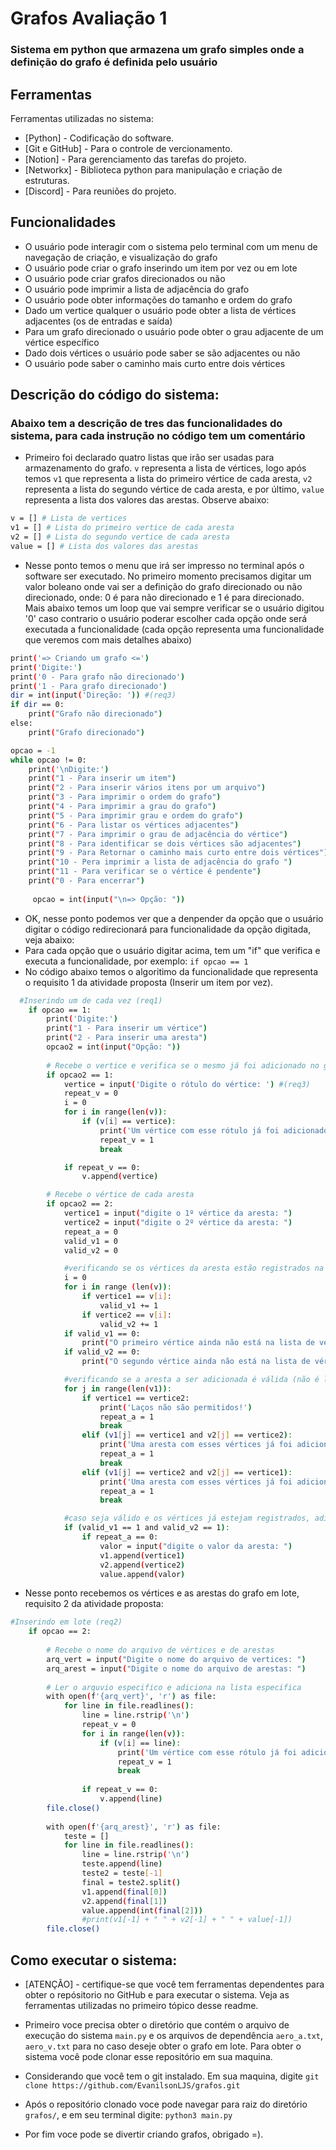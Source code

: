 # Grafos Avaliação 1

### Sistema em python que armazena um grafo simples onde a definição do grafo é definida pelo usuário

## Ferramentas

Ferramentas utilizadas no sistema:
- [Python] - Codificação do software.
- [Git e GitHub] - Para o controle de vercionamento.
- [Notion] - Para gerenciamento das tarefas do projeto.
- [Networkx] - Biblioteca python para manipulação e criação de estruturas.
- [Discord] - Para reuniões do projeto.

## Funcionalidades

- O usuário pode interagir com o sistema pelo terminal com um menu de navegação de criação, e visualização do grafo 
- O usuário pode criar o grafo inserindo um item por vez ou em lote
- O usuário pode criar grafos direcionados ou não
- O usuário pode imprimir a lista de adjacência do grafo
- O usuário pode obter informações do tamanho e ordem do grafo
- Dado um vertice qualquer o usuário pode obter a lista de vértices adjacentes (os de entradas e saída)
- Para um grafo direcionado o usuário pode obter o grau adjacente de um vértice específico
- Dado dois vértices  o usuário pode saber se são adjacentes ou não
- O usuário pode saber o caminho mais curto entre dois vértices



## Descrição do código do sistema:

### Abaixo tem a descrição de tres das funcionalidades do sistema, para cada instrução no código tem um comentário

- Primeiro foi declarado quatro listas que irão ser usadas para armazenamento do grafo. ```v``` representa a lista de vértices, logo após temos ```v1``` que representa a lista do primeiro vértice de cada aresta, ```v2``` representa a lista do segundo vértice de cada aresta, e por último, ```value``` representa a lista dos valores das arestas. Observe abaixo:
```sh
v = [] # Lista de vertices
v1 = [] # Lista do primeiro vertice de cada aresta
v2 = [] # Lista do segundo vertice de cada aresta
value = [] # Lista dos valores das arestas

```

- Nesse ponto temos o menu que irá ser impresso no terminal após o software ser executado. No primeiro momento precisamos digitar um valor boleano onde vai ser a definição do grafo direcionado ou não direcionado, onde: 0 é para não direcionado e 1 é para direcionado. Mais abaixo temos um loop que vai sempre verificar se o usuário digitou '0' caso contrario o usuário poderar escolher cada opção onde será executada a funcionalidade (cada opção representa uma funcionalidade que veremos com mais detalhes abaixo)
```sh
print('=> Criando um grafo <=')
print('Digite:')
print('0 - Para grafo não direcionado')
print('1 - Para grafo direcionado')
dir = int(input('Direção: ')) #(req3)
if dir == 0:
    print("Grafo não direcionado")
else:
    print("Grafo direcionado")

opcao = -1
while opcao != 0:
    print('\nDigite:')
    print("1 - Para inserir um item")
    print("2 - Para inserir vários itens por um arquivo")
    print("3 - Para imprimir o ordem do grafo")
    print("4 - Para imprimir a grau do grafo")
    print("5 - Para imprimir grau e ordem do grafo")
    print("6 - Para listar os vértices adjacentes")
    print("7 - Para imprimir o grau de adjacência do vértice")
    print("8 - Para identificar se dois vértices são adjacentes")
    print("9 - Para Retornar o caminho mais curto entre dois vértices")
    print("10 - Pera imprimir a lista de adjacência do grafo ")
    print("11 - Para verificar se o vértice é pendente")
    print("0 - Para encerrar")
    
     opcao = int(input("\n=> Opção: "))
```

- OK, nesse ponto podemos ver que a denpender da opção que o usuário digitar o código redirecionará para funcionalidade da opção digitada, veja abaixo:
- Para cada opção que o usuário digitar acima, tem um "if" que verifica e executa a funcionalidade, por exemplo: ```if opcao == 1 ```
- No código abaixo temos o algoritimo da funcionalidade que representa o requisito 1 da atividade proposta (Inserir um item por vez).
```sh
  #Inserindo um de cada vez (req1)
    if opcao == 1:
        print('Digite:')
        print("1 - Para inserir um vértice")
        print("2 - Para inserir uma aresta")
        opcao2 = int(input("Opção: "))
        
        # Recebe o vertice e verifica se o mesmo já foi adicionado no grafo
        if opcao2 == 1:
            vertice = input('Digite o rótulo do vértice: ') #(req3)
            repeat_v = 0
            i = 0
            for i in range(len(v)):
                if (v[i] == vertice):
                    print('Um vértice com esse rótulo já foi adicionado')
                    repeat_v = 1
                    break

            if repeat_v == 0:
                v.append(vertice)

        # Recebe o vértice de cada aresta
        if opcao2 == 2:
            vertice1 = input("digite o 1º vértice da aresta: ")
            vertice2 = input("digite o 2º vértice da aresta: ")
            repeat_a = 0
            valid_v1 = 0
            valid_v2 = 0

            #verificando se os vértices da aresta estão registrados na lista de vértices
            i = 0
            for i in range (len(v)):
                if vertice1 == v[i]:
                    valid_v1 += 1
                if vertice2 == v[i]:
                    valid_v2 += 1
            if valid_v1 == 0:
                print("O primeiro vértice ainda não está na lista de vértices")
            if valid_v2 == 0:
                print("O segundo vértice ainda não está na lista de vértices")

            #verificando se a aresta a ser adicionada é válida (não é laço, nem transforma em multigrafo)
            for j in range(len(v1)):
                if vertice1 == vertice2:
                    print('Laços não são permitidos!')
                    repeat_a = 1
                    break
                elif (v1[j] == vertice1 and v2[j] == vertice2):
                    print('Uma aresta com esses vértices já foi adicionada!')
                    repeat_a = 1
                    break
                elif (v1[j] == vertice2 and v2[j] == vertice1):
                    print('Uma aresta com esses vértices já foi adicionada!')
                    repeat_a = 1
                    break

            #caso seja válido e os vértices já estejam registrados, adiciona os vértices e pergunta-se o valor da aresta
            if (valid_v1 == 1 and valid_v2 == 1):
                if repeat_a == 0:
                    valor = input("digite o valor da aresta: ")
                    v1.append(vertice1)
                    v2.append(vertice2)
                    value.append(valor)
```

- Nesse ponto recebemos os vértices e as arestas do grafo em lote, requisito 2 da atividade proposta:
```sh
#Inserindo em lote (req2)
    if opcao == 2:
        
        # Recebe o nome do arquivo de vértices e de arestas
        arq_vert = input("Digite o nome do arquivo de vertices: ")
        arq_arest = input("Digite o nome do arquivo de arestas: ")
        
        # Ler o arquvio especifico e adiciona na lista especifica
        with open(f'{arq_vert}', 'r') as file:
            for line in file.readlines():
                line = line.rstrip('\n')
                repeat_v = 0
                for i in range(len(v)):
                    if (v[i] == line):
                        print('Um vértice com esse rótulo já foi adicionado')
                        repeat_v = 1
                        break
                    
                if repeat_v == 0:
                    v.append(line)
        file.close()
        
        with open(f'{arq_arest}', 'r') as file:
            teste = []
            for line in file.readlines():
                line = line.rstrip('\n')
                teste.append(line)
                teste2 = teste[-1]
                final = teste2.split()
                v1.append(final[0])
                v2.append(final[1])
                value.append(int(final[2]))
                #print(v1[-1] + " " + v2[-1] + " " + value[-1])
        file.close()
```
## Como executar o sistema:

- [ATENÇÂO] - certifique-se que você tem ferramentas dependentes para obter o repósitorio no GitHub e para executar o sistema. Veja as ferramentas utilizadas no primeiro tópico desse readme. 

- Primeiro voce precisa obter o diretório que contém o arquivo de execução do sistema ```main.py``` e os arquivos de dependência ```aero_a.txt```, ```aero_v.txt``` para no caso deseje obter o grafo em lote. Para obter o sistema você pode clonar esse repositório em sua maquina.

- Considerando que você tem o git instalado. Em sua maquina, digite ```git clone https://github.com/EvanilsonLJS/grafos.git```

- Após o repositório clonado voce pode navegar para raiz do diretório ```grafos/```, e em seu terminal digite: ```python3 main.py```

- Por fim voce pode se divertir criando grafos, obrigado =).
